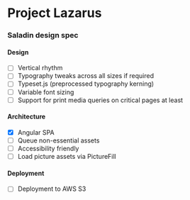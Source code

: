 Project Lazarus
===============

### Saladin design spec
#### Design
- [ ] Vertical rhythm
- [ ] Typography tweaks across all sizes if required
- [ ] Typeset.js (preprocessed typography kerning)
- [ ] Variable font sizing
- [ ] Support for print media queries on critical pages at least

#### Architecture
- [x] Angular SPA
- [ ] Queue non-essential assets
- [ ] Accessibility friendly
- [ ] Load picture assets via PictureFill

#### Deployment
- [ ] Deployment to AWS S3
